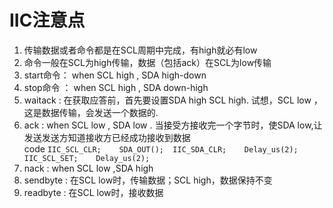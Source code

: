 # IIC注意点

1. 传输数据或者命令都是在SCL周期中完成，有high就必有low
2. 命令一般在SCL为high传输，数据（包括ack）在SCL为low传输
3. start命令： when SCL high , SDA high-down  
4. stop命令 ： when SCL high , SDA down-high
5. waitack : 在获取应答前，首先要设置SDA high  SCL high. 试想，SCL low ，这是数据传输，会发送一个数据的.
6. ack : when SCL low , SDA low . 当接受方接收完一个字节时，使SDA low,让发送发送方知道接收方已经成功接收到数据  
    code 
``IIC_SCL_CLR;    SDA_OUT();  IIC_SDA_CLR;    Delay_us(2);    IIC_SCL_SET;    Delay_us(2);   ``
7. nack : when SCL low ,SDA high 
8. sendbyte : 在SCL low时，传输数据；SCL high，数据保持不变
9. readbyte : 在SCL low时，接收数据 

